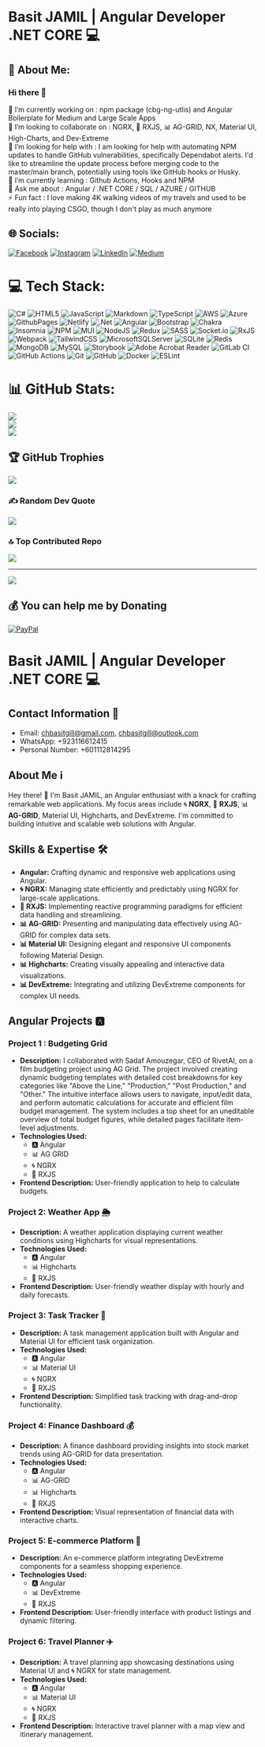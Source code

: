 # Basit JAMIL | Angular Developer .NET CORE 💻
## 💫 About Me:
### Hi there 👋
🔭 I’m currently working on : npm package (cbg-ng-utlis) and Angular Boilerplate for Medium and Large Scale Apps<br>👯 I’m looking to collaborate on : NGRX, 🚀 RXJS, 📊 AG-GRID, NX, Material UI, High-Charts, and Dev-Extreme<br>🤝 I’m looking for help with : I am looking for help with automating NPM updates to handle GitHub vulnerabilities, specifically Dependabot alerts. I'd like to streamline the update process before merging code to the master/main branch, potentially using tools like GitHub hooks or Husky.<br>🌱 I’m currently learning : Github Actions, Hooks and NPM<br>💬 Ask me about : Angular / .NET CORE / SQL / AZURE / GITHUB <br>⚡ Fun fact :  I love making 4K walking videos of my travels and used to be really into playing CSGO, though I don't play as much anymore


## 🌐 Socials:
[![Facebook](https://img.shields.io/badge/Facebook-%231877F2.svg?logo=Facebook&logoColor=white)](https://facebook.com/chbasitgill1) [![Instagram](https://img.shields.io/badge/Instagram-%23E4405F.svg?logo=Instagram&logoColor=white)](https://instagram.com/chbasitgill) [![LinkedIn](https://img.shields.io/badge/LinkedIn-%230077B5.svg?logo=linkedin&logoColor=white)](https://linkedin.com/in/basitgill) [![Medium](https://img.shields.io/badge/Medium-12100E?logo=medium&logoColor=white)](https://medium.com/@chbasitgill1) 

# 💻 Tech Stack:
![C#](https://img.shields.io/badge/c%23-%23239120.svg?style=flat&logo=csharp&logoColor=white) ![HTML5](https://img.shields.io/badge/html5-%23E34F26.svg?style=flat&logo=html5&logoColor=white) ![JavaScript](https://img.shields.io/badge/javascript-%23323330.svg?style=flat&logo=javascript&logoColor=%23F7DF1E) ![Markdown](https://img.shields.io/badge/markdown-%23000000.svg?style=flat&logo=markdown&logoColor=white) ![TypeScript](https://img.shields.io/badge/typescript-%23007ACC.svg?style=flat&logo=typescript&logoColor=white) ![AWS](https://img.shields.io/badge/AWS-%23FF9900.svg?style=flat&logo=amazon-aws&logoColor=white) ![Azure](https://img.shields.io/badge/azure-%230072C6.svg?style=flat&logo=microsoftazure&logoColor=white) ![GithubPages](https://img.shields.io/badge/github%20pages-121013?style=flat&logo=github&logoColor=white) ![Netlify](https://img.shields.io/badge/netlify-%23000000.svg?style=flat&logo=netlify&logoColor=#00C7B7) ![.Net](https://img.shields.io/badge/.NET-5C2D91?style=flat&logo=.net&logoColor=white) ![Angular](https://img.shields.io/badge/angular-%23DD0031.svg?style=flat&logo=angular&logoColor=white) ![Bootstrap](https://img.shields.io/badge/bootstrap-%238511FA.svg?style=flat&logo=bootstrap&logoColor=white) ![Chakra](https://img.shields.io/badge/chakra-%234ED1C5.svg?style=flat&logo=chakraui&logoColor=white) ![Insomnia](https://img.shields.io/badge/Insomnia-black?style=flat&logo=insomnia&logoColor=5849BE) ![NPM](https://img.shields.io/badge/NPM-%23CB3837.svg?style=flat&logo=npm&logoColor=white) ![MUI](https://img.shields.io/badge/MUI-%230081CB.svg?style=flat&logo=mui&logoColor=white) ![NodeJS](https://img.shields.io/badge/node.js-6DA55F?style=flat&logo=node.js&logoColor=white) ![Redux](https://img.shields.io/badge/redux-%23593d88.svg?style=flat&logo=redux&logoColor=white) ![SASS](https://img.shields.io/badge/SASS-hotpink.svg?style=flat&logo=SASS&logoColor=white) ![Socket.io](https://img.shields.io/badge/Socket.io-black?style=flat&logo=socket.io&badgeColor=010101) ![RxJS](https://img.shields.io/badge/rxjs-%23B7178C.svg?style=flat&logo=reactivex&logoColor=white) ![Webpack](https://img.shields.io/badge/webpack-%238DD6F9.svg?style=flat&logo=webpack&logoColor=black) ![TailwindCSS](https://img.shields.io/badge/tailwindcss-%2338B2AC.svg?style=flat&logo=tailwind-css&logoColor=white) ![MicrosoftSQLServer](https://img.shields.io/badge/Microsoft%20SQL%20Server-CC2927?style=flat&logo=microsoft%20sql%20server&logoColor=white) ![SQLite](https://img.shields.io/badge/sqlite-%2307405e.svg?style=flat&logo=sqlite&logoColor=white) ![Redis](https://img.shields.io/badge/redis-%23DD0031.svg?style=flat&logo=redis&logoColor=white) ![MongoDB](https://img.shields.io/badge/MongoDB-%234ea94b.svg?style=flat&logo=mongodb&logoColor=white) ![MySQL](https://img.shields.io/badge/mysql-4479A1.svg?style=flat&logo=mysql&logoColor=white) ![Storybook](https://img.shields.io/badge/-Storybook-FF4785?style=flat&logo=storybook&logoColor=white) ![Adobe Acrobat Reader](https://img.shields.io/badge/Adobe%20Acrobat%20Reader-EC1C24.svg?style=flat&logo=Adobe%20Acrobat%20Reader&logoColor=white) ![GitLab CI](https://img.shields.io/badge/gitlab%20CI-%23181717.svg?style=flat&logo=gitlab&logoColor=white) ![GitHub Actions](https://img.shields.io/badge/github%20actions-%232671E5.svg?style=flat&logo=githubactions&logoColor=white) ![Git](https://img.shields.io/badge/git-%23F05033.svg?style=flat&logo=git&logoColor=white) ![GitHub](https://img.shields.io/badge/github-%23121011.svg?style=flat&logo=github&logoColor=white) ![Docker](https://img.shields.io/badge/docker-%230db7ed.svg?style=flat&logo=docker&logoColor=white) ![ESLint](https://img.shields.io/badge/ESLint-4B3263?style=flat&logo=eslint&logoColor=white)
# 📊 GitHub Stats:
![](https://github-readme-stats.vercel.app/api?username=chbasitgill&theme=nord&hide_border=false&include_all_commits=false&count_private=false)<br/>
![](https://github-readme-streak-stats.herokuapp.com/?user=chbasitgill&theme=nord&hide_border=false)<br/>
![](https://github-readme-stats.vercel.app/api/top-langs/?username=chbasitgill&theme=nord&hide_border=false&include_all_commits=false&count_private=false&layout=compact)

## 🏆 GitHub Trophies
![](https://github-profile-trophy.vercel.app/?username=chbasitgill&theme=nord&no-frame=false&no-bg=false&margin-w=4)

### ✍️ Random Dev Quote
![](https://quotes-github-readme.vercel.app/api?type=horizontal&theme=tokyonight)

### 🔝 Top Contributed Repo
![](https://github-contributor-stats.vercel.app/api?username=chbasitgill&limit=5&theme=nord&combine_all_yearly_contributions=true)

---
[![](https://visitcount.itsvg.in/api?id=chbasitgill&icon=7&color=7)](https://visitcount.itsvg.in)

  ## 💰 You can help me by Donating
  [![PayPal](https://img.shields.io/badge/PayPal-00457C?style=for-the-badge&logo=paypal&logoColor=white)](https://paypal.me/basitjamil) 

  
<!-- Proudly created with GPRM ( https://gprm.itsvg.in ) -->
<!--
**ChBasitGill/ChBasitGill** is a ✨ _special_ ✨ repository because its `README.md` (this file) appears on your GitHub profile.

Here are some ideas to get you started:

- 🔭 I’m currently working on ...
- 🌱 I’m currently learning ...
- 👯 I’m looking to collaborate on ...
- 🤔 I’m looking for help with ...
- 💬 Ask me about ...
- 📫 How to reach me: ...
- 😄 Pronouns: ...
- ⚡ Fun fact: ...
-->
# Basit JAMIL | Angular Developer .NET CORE 💻

## Contact Information 📧
- Email: chbasitgill@gmail.com,  chbasitgill@outlook.com
- WhatsApp: +923116612415
- Personal Number: +601112814295

## About Me ℹ️
Hey there! 👋 I'm Basit JAMIL, an Angular enthusiast with a knack for crafting remarkable web applications. My focus areas include 🌀 **NGRX**, 🚀 **RXJS**, 📊 **AG-GRID**, Material UI, Highcharts, and DevExtreme. I'm committed to building intuitive and scalable web solutions with Angular.

## Skills & Expertise 🛠️
- **Angular:** Crafting dynamic and responsive web applications using Angular.
- **🌀 NGRX:** Managing state efficiently and predictably using NGRX for large-scale applications.
- **🚀 RXJS:** Implementing reactive programming paradigms for efficient data handling and streamlining.
- **📊 AG-GRID:** Presenting and manipulating data effectively using AG-GRID for complex data sets.
- **📊 Material UI:** Designing elegant and responsive UI components following Material Design.
- **📊 Highcharts:** Creating visually appealing and interactive data visualizations.
- **📊 DevExtreme:** Integrating and utilizing DevExtreme components for complex UI needs.

## Angular Projects 🅰️

### Project 1 : Budgeting Grid
- **Description:** I collaborated with Sadaf Amouzegar, CEO of RivetAI, on a film budgeting project using AG Grid. The project involved creating dynamic budgeting templates with detailed cost breakdowns for key categories like "Above the Line," "Production," "Post Production," and "Other." The intuitive interface allows users to navigate, input/edit data, and perform automatic calculations for accurate and efficient film budget management. The system includes a top sheet for an uneditable overview of total budget figures, while detailed pages facilitate item-level adjustments.
- **Technologies Used:**
  - 🅰️ Angular
  - 📊 AG GRID
  - 🌀 NGRX
  - 🚀 RXJS
- **Frontend Description:** User-friendly application to help to calculate budgets.

### Project 2: Weather App 🌦️
- **Description:** A weather application displaying current weather conditions using Highcharts for visual representations.
- **Technologies Used:**
  - 🅰️ Angular
  - 📊 Highcharts
  - 🚀 RXJS
- **Frontend Description:** User-friendly weather display with hourly and daily forecasts.



### Project 3: Task Tracker 📝
- **Description:** A task management application built with Angular and Material UI for efficient task organization.
- **Technologies Used:**
  - 🅰️ Angular
  - 📊 Material UI
  - 🌀 NGRX
  - 🚀 RXJS
- **Frontend Description:** Simplified task tracking with drag-and-drop functionality.


### Project 4: Finance Dashboard 💰
- **Description:** A finance dashboard providing insights into stock market trends using AG-GRID for data presentation.
- **Technologies Used:**
  - 🅰️ Angular
  - 📊 AG-GRID
  - 📊 Highcharts
  - 🚀 RXJS
- **Frontend Description:** Visual representation of financial data with interactive charts.



### Project 5: E-commerce Platform 🛒
- **Description:** An e-commerce platform integrating DevExtreme components for a seamless shopping experience.
- **Technologies Used:**
  - 🅰️ Angular
  - 📊 DevExtreme
  - 🚀 RXJS
- **Frontend Description:** User-friendly interface with product listings and dynamic filtering.



### Project 6: Travel Planner ✈️
- **Description:** A travel planning app showcasing destinations using Material UI and 🌀 NGRX for state management.
- **Technologies Used:**
  - 🅰️ Angular
  - 📊 Material UI
  - 🌀 NGRX
  - 🚀 RXJS
- **Frontend Description:** Interactive travel planner with a map view and itinerary management.

